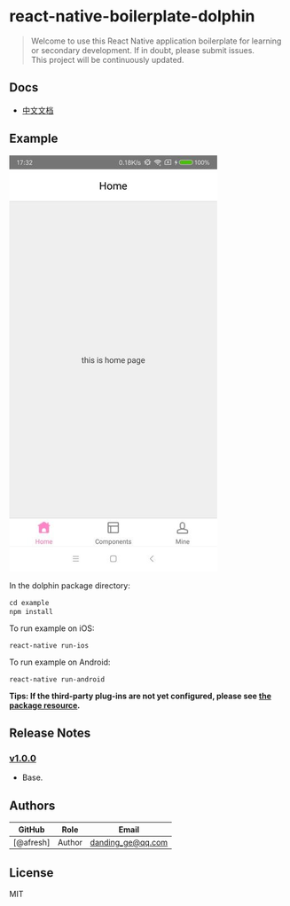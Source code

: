 # react-native-boilerplate-dolphin

> Welcome to use this React Native application boilerplate for learning or secondary development. If in doubt, please submit issues.  
> This project will be continuously updated.

## Docs

* [中文文档](https://github.com/afresh/react-native-boilerplate-dolphin/blob/master/docs/cn/)

## Example

![demo](./docs/demo.jpg 'demo')

In the dolphin package directory:
```
cd example
npm install
```
To run example on iOS:
```
react-native run-ios
```
To run example on Android:
```
react-native run-android
```
**Tips: If the third-party plug-ins are not yet configured, please see [the package resource](https://github.com/afresh/react-native-boilerplate-dolphin/blob/master/docs/package.md).**

## Release Notes

### [v1.0.0](https://github.com/afresh/react-native-boilerplate-dolphin/releases/tag/v1.0.0)
 * Base.

## Authors

| GitHub        | Role    | Email                 |
| ------------- | ------- | --------------------- |
| [@afresh]     | Author  | danding_ge@qq.com |

## License

MIT

